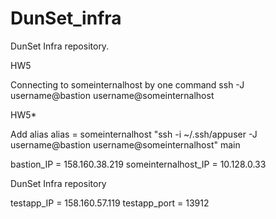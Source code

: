 # DunSet_infra

DunSet Infra repository.

HW5

Connecting to someinternalhost by one command
ssh -J username@bastion username@someinternalhost

HW5*

Add alias 
alias = someinternalhost "ssh -i ~/.ssh/appuser -J username@bastion username@someinternalhost"
main

bastion_IP = 158.160.38.219
someinternalhost_IP = 10.128.0.33

DunSet Infra repository

testapp_IP = 158.160.57.119
testapp_port = 13912
